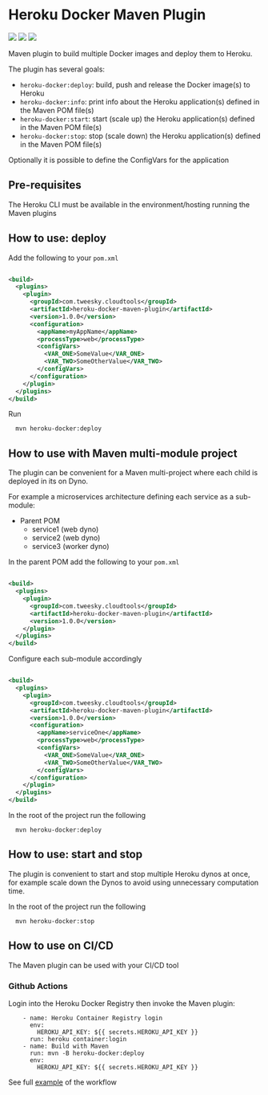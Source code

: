 # Heroku Docker Maven Plugin

[![](https://badgen.net/github/license/gcatanese/heroku-docker-maven-plugin)](LICENSE)
[![](https://badgen.net/maven/v/maven-central/com.tweesky.cloudtools/heroku-docker-maven-plugin)](https://repo1.maven.org/maven2/com/tweesky/cloudtools/heroku-docker-maven-plugin/)
[![](https://badgen.net/circleci/github/gcatanese/heroku-docker-maven-plugin/main?cache=300)](https://circleci.com/gh/gcatanese/heroku-docker-maven-plugin/tree/main)

Maven plugin to build multiple Docker images and deploy them to Heroku.  

The plugin has several goals:

- `heroku-docker:deploy`: build, push and release the Docker image(s) to Heroku
- `heroku-docker:info`: print info about the Heroku application(s) defined in the Maven POM file(s)
- `heroku-docker:start`: start (scale up) the Heroku application(s) defined in the Maven POM file(s)
- `heroku-docker:stop`: stop (scale down) the Heroku application(s) defined in the Maven POM file(s)

Optionally it is possible to define the ConfigVars for the application

## Pre-requisites

The Heroku CLI must be available in the environment/hosting running the Maven plugins

## How to use: deploy

Add the following to your `pom.xml`

```xml

<build>
  <plugins>
    <plugin>
      <groupId>com.tweesky.cloudtools</groupId>
      <artifactId>heroku-docker-maven-plugin</artifactId>
      <version>1.0.0</version>
      <configuration>
        <appName>myAppName</appName>
        <processType>web</processType>
        <configVars>
          <VAR_ONE>SomeValue</VAR_ONE>
          <VAR_TWO>SomeOtherValue</VAR_TWO>
        </configVars>
      </configuration>
    </plugin>
  </plugins>
</build>
```

Run 
```
  mvn heroku-docker:deploy
```

## How to use with Maven multi-module project

The plugin can be convenient for a Maven multi-project where each child is deployed in its on Dyno.

For example a microservices architecture defining each service as a sub-module:
- Parent POM
    - service1 (web dyno)
    - service2 (web dyno)
    - service3 (worker dyno)

In the parent POM add the following to your `pom.xml`

```xml

<build>
  <plugins>
    <plugin>
      <groupId>com.tweesky.cloudtools</groupId>
      <artifactId>heroku-docker-maven-plugin</artifactId>
      <version>1.0.0</version>
    </plugin>
  </plugins>
</build>
```

Configure each sub-module accordingly

```xml

<build>
  <plugins>
    <plugin>
      <groupId>com.tweesky.cloudtools</groupId>
      <artifactId>heroku-docker-maven-plugin</artifactId>
      <version>1.0.0</version>
      <configuration>
        <appName>serviceOne</appName>
        <processType>web</processType>
        <configVars>
          <VAR_ONE>SomeValue</VAR_ONE>
          <VAR_TWO>SomeOtherValue</VAR_TWO>
        </configVars>
      </configuration>
    </plugin>
  </plugins>
</build>

```

In the root of the project run the following
```
  mvn heroku-docker:deploy
```

## How to use: start and stop

The plugin is convenient to start and stop multiple Heroku dynos at once, for example scale down the Dynos to
avoid using unnecessary computation time.

In the root of the project run the following
```
  mvn heroku-docker:stop
```

## How to use on CI/CD

The Maven plugin can be used with your CI/CD tool

### Github Actions

Login into the Heroku Docker Registry then invoke the Maven plugin:
```
    - name: Heroku Container Registry login
      env:
        HEROKU_API_KEY: ${{ secrets.HEROKU_API_KEY }}
      run: heroku container:login
    - name: Build with Maven
      run: mvn -B heroku-docker:deploy
      env:
        HEROKU_API_KEY: ${{ secrets.HEROKU_API_KEY }}
```

See full [example](https://github.com/gcatanese/MavenMultiModule/blob/main/.github/workflows/maven.yml) of the workflow

